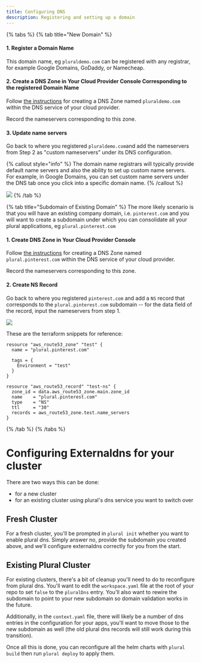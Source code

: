 ```yaml
---
title: Configuring DNS
description: Registering and setting up a domain
---
```


{% tabs %}
{% tab title="New Domain" %}
#### 1. Register a Domain Name

This domain name, eg `pluraldemo.com` can be registered with any registrar, for example Google Domains, GoDaddy, or Namecheap.

#### 2. Create a DNS Zone in Your Cloud Provider Console Corresponding to the registered Domain Name

Follow [the instructions](/advanced-topics/dns-setup/creating-dns-zone-in-your-cloud-provider-console) for creating a DNS Zone named `pluraldemo.com` within the DNS service of your cloud provider.

Record the nameservers corresponding to this zone.

#### 3. Update name servers

Go back to where you registered `pluraldemo.com`and add the nameservers from Step 2 as "custom nameservers" under its DNS configuration.

{% callout style="info" %}
The domain name registrars will typically provide default name servers and also the ability to set up custom name servers. For example, in Google Domains, you can set custom name servers under the DNS tab once you click into a specific domain name.
{% /callout %}

![](</assets/Screen Shot 2021-08-18 at 1.00.00 PM.png>)
{% /tab %}

{% tab title="Subdomain of Existing Domain" %}
The more likely scenario is that you will have an existing company domain, i.e. `pinterest.com` and you will want to create a subdomain under which you can consolidate all your plural applications, eg `plural.pinterest.com`

#### 1. Create DNS Zone in Your Cloud Provider Console

Follow [the instructions](/advanced-topics/dns-setup/creating-dns-zone-in-your-cloud-provider-console) for creating a DNS Zone named `plural.pinterest.com` within the DNS service of your cloud provider.

Record the nameservers corresponding to this zone.

#### 2. Create NS Record

Go back to where you registered `pinterest.com` and add a `NS` record that corresponds to the `plural.pinterest.com` subdomain -- for the data field of the record, input the nameservers from step 1.

![](</assets/Screen Shot 2021-08-30 at 3.36.34 PM.png>)

These are the terraform snippets for reference:

```
resource "aws_route53_zone" "test" {
  name = "plural.pinterest.com"

  tags = {
    Environment = "test"
  }
}

resource "aws_route53_record" "test-ns" {
  zone_id = data.aws_route53_zone.main.zone_id
  name    = "plural.pinterest.com"
  type    = "NS"
  ttl     = "30"
  records = aws_route53_zone.test.name_servers
}
```
{% /tab %}
{% /tabs %}

# Configuring Externaldns for your cluster

There are two ways this can be done:

* for a new cluster
* for an existing cluster using plural's dns service you want to switch over

## Fresh Cluster

For a fresh cluster, you'll be prompted in `plural init` whether you want to enable plural dns.  Simply answer no, provide the subdomain you created above, and we'll configure externaldns correctly for you from the start.

## Existing Plural Cluster

For existing clusters, there's a bit of cleanup you'll need to do to reconfigure from plural dns.  You'll want to edit the `workspace.yaml` file at the root of your repo to set `false` to the `pluralDns` entry.  You'll also want to rewire the subdomain to point to your new subdomain so domain validation works in the future.

Additionally, in the `context.yaml` file, there will likely be a number of dns entries in the configuration for your apps, you'll want to move those to the new subdomain as well (the old plural dns records will still work during this transition).

Once all this is done, you can reconfigure all the helm charts with `plural build` then run `plural deploy` to apply them.